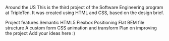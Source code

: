 Around the US
This is the third project of the Software Engineering program at TripleTen. It was created using HTML and CSS, based on the design brief.

Project features
Semantic HTML5
Flexbox
Positioning
Flat BEM file structure
A custom form
CSS animation and transform
Plan on improving the project
Add your ideas here :)
